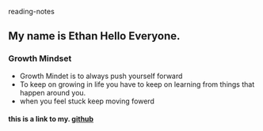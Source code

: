reading-notes

## My name is Ethan Hello Everyone.
### Growth Mindset

- Growth Mindet is to always push yourself forward
- To keep on growing in life you have to keep on learning from things that happen around you.
- when you feel stuck keep moving fowerd 

#### this is a link to my. [github](https://github.com/rejordon93)
